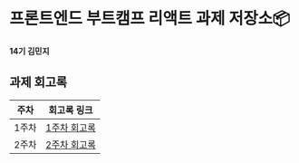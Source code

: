 # 프론트엔드 부트캠프 리액트 과제 저장소📦

**14기 김민지**

## 과제 회고록

| 주차  | 회고록 링크                   |
| ----- | ----------------------------- |
| 1주차 | [1주차 회고록](./md/week1.md) |
| 2주차 | [2주차 회고록](./md/week2.md) |
